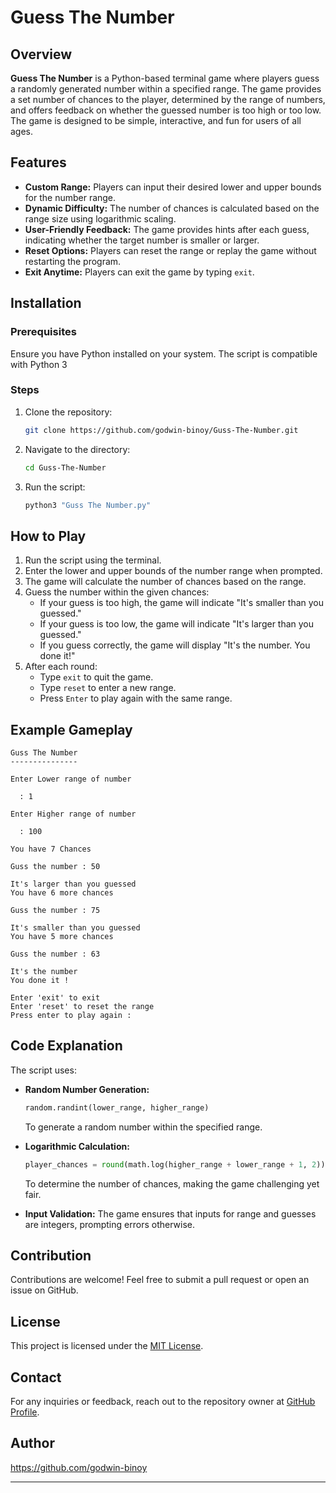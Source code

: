 # Guess The Number

## Overview

**Guess The Number** is a Python-based terminal game where players guess a randomly generated number within a specified range. The game provides a set number of chances to the player, determined by the range of numbers, and offers feedback on whether the guessed number is too high or too low. The game is designed to be simple, interactive, and fun for users of all ages.



## Features

- **Custom Range:** Players can input their desired lower and upper bounds for the number range.
- **Dynamic Difficulty:** The number of chances is calculated based on the range size using logarithmic scaling.
- **User-Friendly Feedback:** The game provides hints after each guess, indicating whether the target number is smaller or larger.
- **Reset Options:** Players can reset the range or replay the game without restarting the program.
- **Exit Anytime:** Players can exit the game by typing `exit`.



## Installation

### Prerequisites

Ensure you have Python installed on your system. The script is compatible with Python 3

### Steps

1. Clone the repository:
   ```bash
   git clone https://github.com/godwin-binoy/Guss-The-Number.git
   ```
2. Navigate to the directory:
   ```bash
   cd Guss-The-Number
   ```
3. Run the script:
   ```bash
   python3 "Guss The Number.py"
   ```



## How to Play

1. Run the script using the terminal.
2. Enter the lower and upper bounds of the number range when prompted.
3. The game will calculate the number of chances based on the range.
4. Guess the number within the given chances:
   - If your guess is too high, the game will indicate "It's smaller than you guessed."
   - If your guess is too low, the game will indicate "It's larger than you guessed."
   - If you guess correctly, the game will display "It's the number. You done it!"
5. After each round:
   - Type `exit` to quit the game.
   - Type `reset` to enter a new range.
   - Press `Enter` to play again with the same range.



## Example Gameplay

```
Guss The Number
---------------

Enter Lower range of number

  : 1

Enter Higher range of number

  : 100

You have 7 Chances

Guss the number : 50

It's larger than you guessed
You have 6 more chances

Guss the number : 75

It's smaller than you guessed
You have 5 more chances

Guss the number : 63

It's the number
You done it !

Enter 'exit' to exit
Enter 'reset' to reset the range
Press enter to play again :
```



## Code Explanation

The script uses:

- **Random Number Generation:**

  ```python
  random.randint(lower_range, higher_range)
  ```

  To generate a random number within the specified range.

- **Logarithmic Calculation:**

  ```python
  player_chances = round(math.log(higher_range + lower_range + 1, 2))
  ```

  To determine the number of chances, making the game challenging yet fair.

- **Input Validation:**
  The game ensures that inputs for range and guesses are integers, prompting errors otherwise.



## Contribution

Contributions are welcome! Feel free to submit a pull request or open an issue on GitHub.



## License

This project is licensed under the [MIT License](LICENSE).


## Contact

For any inquiries or feedback, reach out to the repository owner at [GitHub Profile](https://github.com/godwin-binoy).

## Author 

https://github.com/godwin-binoy

---
